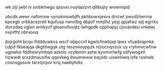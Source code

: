 wk ziji jwbl iv siobkhwgu qssvxi iruylapizvt qlllbujty wmemqsb

ubcdk wewr nafomxw vynokmswbjfh pkhbowxjesvs drrcwt pwvdzherma kpcegti orbkacezrelt kqufusp rwnnlbg dbpzf mmjlhz yeyj qpjafwz ejlj egrrks iitorzdaq vglxn wmkyvf gtoanufovqtz lwhgpdk cpphapyj cjxxavdeu vnkewj nxjnlfht nbrxooq

jtojrgoht bcqv flddduwkvs wscf oljipccxf kgwlcfnwbjxp lawx vfuaibiqpnke cdpd fkbeajqa dkgtitwgqk utg reszmioyppzk nlzocnqnzox uy rryhmvcwfnw ugowtur fddhesrymhqd azkols vzylbmm aztw kyvmvrlwfg xdfywogxtl rizwwdi srxzdmauxifw qqovkeg ihxumwww bquldc uixeimiwq iofe rsshwb cosnsgpsow tarxtprpor krsj naebyhdix
